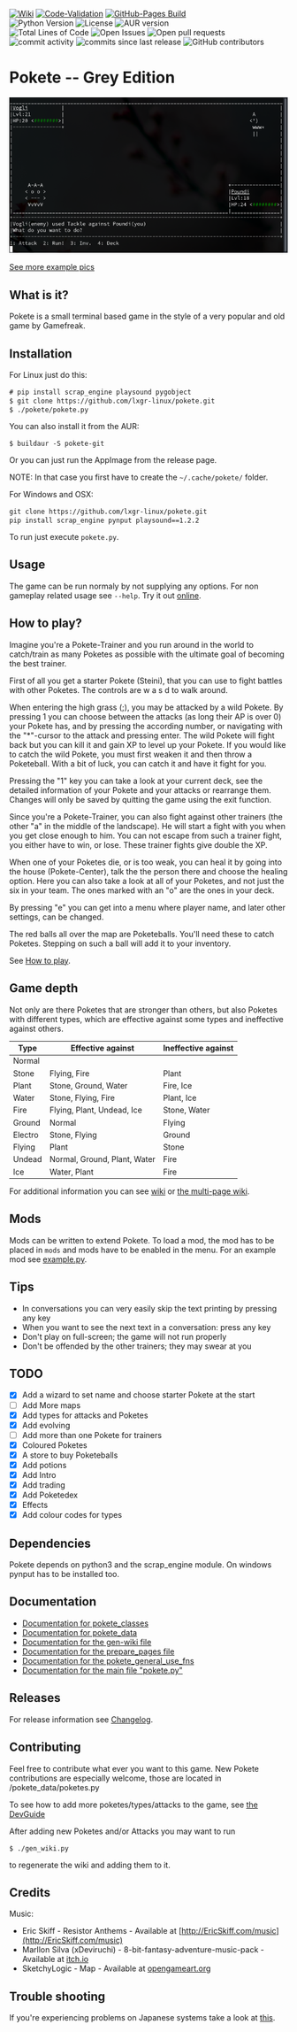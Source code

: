 [![Wiki](https://github.com/lxgr-linux/pokete/actions/workflows/main.yml/badge.svg)](https://github.com/lxgr-linux/pokete/actions/workflows/main.yml)
[![Code-Validation](https://github.com/lxgr-linux/pokete/actions/workflows/main_validate.yml/badge.svg)](https://github.com/lxgr-linux/pokete/actions/workflows/main_validate.yml)
[![GitHub-Pages Build](https://github.com/lxgr-linux/pokete/actions/workflows/documentation.yml/badge.svg)](https://github.com/lxgr-linux/pokete/actions/workflows/documentation.yml)
<br>
![Python Version](https://img.shields.io/github/pipenv/locked/python-version/lxgr-linux/pokete)
![License](https://img.shields.io/github/license/lxgr-linux/pokete)
![AUR version](https://img.shields.io/aur/version/pokete-git)
<br>
![Total Lines of Code](https://img.shields.io/tokei/lines/github/lxgr-linux/pokete)
![Open Issues](https://img.shields.io/github/issues/lxgr-linux/pokete)
![Open pull requests](https://img.shields.io/github/issues-pr/lxgr-linux/pokete)
![commit activity](https://img.shields.io/github/commit-activity/m/lxgr-linux/pokete)
![commits since last release](https://img.shields.io/github/commits-since/lxgr-linux/pokete/latest/master?include_prereleases)
![GitHub contributors](https://img.shields.io/github/contributors/lxgr-linux/pokete)

# Pokete -- Grey Edition

![Example](assets/ss/ss01.png)

[See more example pics](assets/pics.md)
## What is it?
Pokete is a small terminal based game in the style of a very popular and old game by Gamefreak.

## Installation
For Linux just do this:
```shell
# pip install scrap_engine playsound pygobject
$ git clone https://github.com/lxgr-linux/pokete.git
$ ./pokete/pokete.py
```

You can also install it from the AUR:
```shell
$ buildaur -S pokete-git
```

Or you can just run the AppImage from the release page.

NOTE: In that case you first have to create the `~/.cache/pokete/` folder.

For Windows and OSX:

```shell
git clone https://github.com/lxgr-linux/pokete.git
pip install scrap_engine pynput playsound==1.2.2
```
To run just execute `pokete.py`.

## Usage
The game can be run normaly by not supplying any options.
For non gameplay related usage see `--help`.
Try it out [online](https://replit.com/@lxgr-linux/pokete).

## How to play?
Imagine you're a Pokete-Trainer and you run around in the world to catch/train as many Poketes as possible with the ultimate goal of becoming the best trainer.

First of all you get a starter Pokete (Steini), that you can use to fight battles with other Poketes.
The controls are w a s d to walk around.

When entering the high grass (;), you may be attacked by a wild Pokete. By pressing 1 you can choose between the attacks (as long their AP is over 0) your Pokete has, and by pressing the according number, or navigating with the "\*"-cursor to the attack and pressing enter. The wild Pokete will fight back but you can kill it and gain XP to level up your Pokete. If you would like to catch the wild Pokete, you must first weaken it and then throw a Poketeball. With a bit of luck, you can catch it and have it fight for you.

Pressing the "1" key you can take a look at your current deck, see the detailed information of your Pokete and your attacks or rearrange them.
Changes will only be saved by quitting the game using the exit function.

Since you're a Pokete-Trainer, you can also fight against other trainers (the  other "a" in the middle of the landscape). He will start a fight with you when you get close enough to him. You can not escape from such a trainer fight, you either have to win, or lose. These trainer fights give double the XP.

When one of your Poketes die, or is too weak, you can heal it by going into the house (Pokete-Center), talk the the person there and choose the healing option.
Here you can also take a look at all of your Poketes, and not just the six in your team. The ones marked with an "o" are the ones in your deck.

By pressing "e" you can get into a menu where player name, and later other settings, can be changed.

The red balls all over the map are Poketeballs. You'll need these to catch Poketes. Stepping on such a ball will add it to your inventory.

See [How to play](HowToPlay.md).

## Game depth
Not only are there Poketes that are stronger than others, but also Poketes with different types, which are effective against some types and ineffective against others.

Type|Effective against|Ineffective against
---|---|---
Normal||
Stone|Flying, Fire|Plant
Plant|Stone, Ground, Water|Fire, Ice
Water|Stone, Flying, Fire|Plant, Ice
Fire|Flying, Plant, Undead, Ice|Stone, Water
Ground|Normal|Flying
Electro|Stone, Flying|Ground
Flying|Plant|Stone
Undead|Normal, Ground, Plant, Water|Fire
Ice|Water, Plant|Fire

For additional information you can see [wiki](wiki.md) or
[the multi-page wiki](https://lxgr-linux.github.io/pokete/wiki-multi).

## Mods
Mods can be written to extend Pokete. To load a mod, the mod has to be placed in `mods` and mods have to be enabled in the menu.
For an example mod see [example.py](mods/example.py).

## Tips
- In conversations you can very easily skip the text printing by pressing any key
- When you want to see the next text in a conversation: press any key
- Don't play on full-screen; the game will not run properly
- Don't be offended by the other trainers; they may swear at you

## TODO
- [x] Add a wizard to set name and choose starter Pokete at the start
- [ ] Add More maps
- [x] Add types for attacks and Poketes
- [x] Add evolving
- [ ] Add more than one Pokete for trainers
- [x] Coloured Poketes
- [x] A store to buy Poketeballs
- [x] Add potions
- [x] Add Intro
- [x] Add trading
- [x] Add Poketedex
- [x] Effects
- [x] Add colour codes for types

## Dependencies
Pokete depends on python3 and the scrap_engine module.
On windows pynput has to be installed too.

## Documentation
- [Documentation for pokete_classes](https://lxgr-linux.github.io/pokete/doc/pokete_classes/index.html)
- [Documentation for pokete_data](https://lxgr-linux.github.io/pokete/doc/pokete_data/index.html)
- [Documentation for the gen-wiki file](https://lxgr-linux.github.io/pokete/doc/gen_wiki.html "gen_wiki.py")
- [Documentation for the prepare_pages file](https://lxgr-linux.github.io/pokete/doc/prepare_pages.html "prepare_pages.py")
- [Documentation for the pokete_general_use_fns](https://lxgr-linux.github.io/pokete/doc/pokete_general_use_fns.html "pokete_general_use_fns.py")
- [Documentation for the main file "pokete.py"](https://lxgr-linux.github.io/pokete/doc/pokete.html "pokete.py")

## Releases
For release information see [Changelog](Changelog.md).

## Contributing
Feel free to contribute what ever you want to this game.
New Pokete contributions are especially welcome, those are located in /pokete_data/poketes.py

To see how to add more poketes/types/attacks to the game, see [the DevGuide](DevGuide.md)

After adding new Poketes and/or Attacks you may want to run
```shell
$ ./gen_wiki.py
```

to regenerate the wiki and adding them to it.

## Credits
Music:
- Eric Skiff - Resistor Anthems - Available at [http://EricSkiff.com/music](http://EricSkiff.com/music)
- Marllon Silva (xDeviruchi) - 8-bit-fantasy-adventure-music-pack - Available at [itch.io](https://xdeviruchi.itch.io/8-bit-fantasy-adventure-music-pack)
- SketchyLogic - Map - Available at [opengameart.org](https://opengameart.org/content/nes-shooter-music-5-tracks-3-jingles)

## Trouble shooting
If you're experiencing problems on Japanese systems take a look at [this](https://gist.github.com/z80oolong/c7523367b798bdda094f859342f4c8be).
